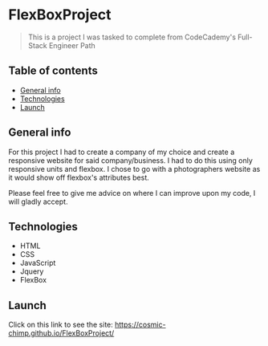 # FlexBoxProject

> This is a project I was tasked to complete from CodeCademy's Full-Stack Engineer Path

## Table of contents

- [General info](#general-info)
- [Technologies](#technologies)
- [Launch](#Launch)

## General info

For this project I had to create a company of my choice and create a responsive website for said company/business. I had to do this using only responsive units and flexbox. 
I chose to go with a photographers website as it would show off flexbox's attributes best.

Please feel free to give me advice on where I can improve upon my code, I will gladly accept.

## Technologies

- HTML
- CSS
- JavaScript
- Jquery
- FlexBox

## Launch

Click on this link to see the site: https://cosmic-chimp.github.io/FlexBoxProject/
